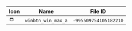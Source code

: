 | Icon | Name | File ID |
| ---  | ---  | ---     |
| ![](winbtn_win_max_a.png) | `winbtn_win_max_a` | `-995509754105182210` |
